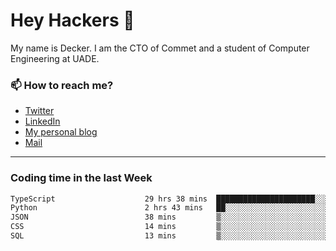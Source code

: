 # Hey Hackers 👋

My name is Decker. I am the CTO of Commet and a student of Computer Engineering at UADE.

### 📫 How to reach me?
- [Twitter](https://x.com/0xDecker) 
- [LinkedIn](https://www.linkedin.com/in/decker-urbano/) 
- [My personal blog](http://decker.sh) 
- [Mail](mailto:me@decker.sh)

---

### Coding time in the last Week

<!--START_SECTION:waka-->

```txt
TypeScript                    29 hrs 38 mins  ██████████████████████░░░   88.46 %
Python                        2 hrs 43 mins   ██░░░░░░░░░░░░░░░░░░░░░░░   08.12 %
JSON                          38 mins         ▒░░░░░░░░░░░░░░░░░░░░░░░░   01.92 %
CSS                           14 mins         ▒░░░░░░░░░░░░░░░░░░░░░░░░   00.73 %
SQL                           13 mins         ▒░░░░░░░░░░░░░░░░░░░░░░░░   00.67 %
```

<!--END_SECTION:waka-->
